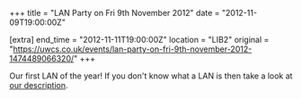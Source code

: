 +++
title = "LAN Party on Fri 9th November 2012"
date = "2012-11-09T19:00:00Z"

[extra]
end_time = "2012-11-11T19:00:00Z"
location = "LIB2"
original = "https://uwcs.co.uk/events/lan-party-on-fri-9th-november-2012-1474489066320/"
+++

Our first LAN of the year\! If you don't know what a LAN is then take a look at [our description](http://uwcs.co.uk/cms/about/gaming/lans/).

